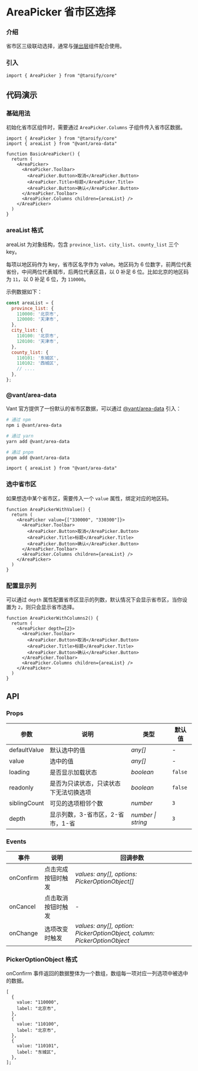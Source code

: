 # AreaPicker 省市区选择

### 介绍

省市区三级联动选择，通常与[弹出层](/components/popup)组件配合使用。

### 引入

```tsx
import { AreaPicker } from "@taroify/core"
```

## 代码演示

### 基础用法

初始化省市区组件时，需要通过 `AreaPicker.Columns` 子组件传入省市区数据。

```tsx
import { AreaPicker } from "@taroify/core"
import { areaList } from "@vant/area-data"

function BasicAreaPicker() {
  return (
    <AreaPicker>
      <AreaPicker.Toolbar>
        <AreaPicker.Button>取消</AreaPicker.Button>
        <AreaPicker.Title>标题</AreaPicker.Title>
        <AreaPicker.Button>确认</AreaPicker.Button>
      </AreaPicker.Toolbar>
      <AreaPicker.Columns children={areaList} />
    </AreaPicker>
  )
}
```

### areaList 格式

areaList 为对象结构，包含 `province_list`、`city_list`、`county_list` 三个 key。

每项以地区码作为 key，省市区名字作为 value。地区码为 6 位数字，前两位代表省份，中间两位代表城市，后两位代表区县，以 0 补足 6 位。比如北京的地区码为 `11`，以 0 补足 6 位，为 `110000`。

示例数据如下：

```js
const areaList = {
  province_list: {
    110000: '北京市',
    120000: '天津市',
  },
  city_list: {
    110100: '北京市',
    120100: '天津市',
  },
  county_list: {
    110101: '东城区',
    110102: '西城区',
    // ....
  },
};
```

### @vant/area-data

Vant 官方提供了一份默认的省市区数据，可以通过 [@vant/area-data](https://github.com/youzan/vant/tree/dev/packages/vant-area-data) 引入：

```bash
# 通过 npm
npm i @vant/area-data

# 通过 yarn
yarn add @vant/area-data

# 通过 pnpm
pnpm add @vant/area-data
```

```tsx
import { areaList } from "@vant/area-data"
```

### 选中省市区

如果想选中某个省市区，需要传入一个 `value` 属性，绑定对应的地区码。

```tsx
function AreaPickerWithValue() {
  return (
    <AreaPicker value={["330000", "330300"]}>
      <AreaPicker.Toolbar>
        <AreaPicker.Button>取消</AreaPicker.Button>
        <AreaPicker.Title>标题</AreaPicker.Title>
        <AreaPicker.Button>确认</AreaPicker.Button>
      </AreaPicker.Toolbar>
      <AreaPicker.Columns children={areaList} />
    </AreaPicker>
  )
}
```

### 配置显示列

可以通过 `depth` 属性配置省市区显示的列数，默认情况下会显示省市区，当你设置为 `2`，则只会显示省市选择。

```tsx
function AreaPickerWithColumns2() {
  return (
    <AreaPicker depth={2}>
      <AreaPicker.Toolbar>
        <AreaPicker.Button>取消</AreaPicker.Button>
        <AreaPicker.Title>标题</AreaPicker.Title>
        <AreaPicker.Button>确认</AreaPicker.Button>
      </AreaPicker.Toolbar>
      <AreaPicker.Columns children={areaList} />
    </AreaPicker>
  )
}
```

## API

### Props

| 参数 | 说明 | 类型 | 默认值 |
| --- | --- | --- | --- |
| defaultValue | 默认选中的值 | _any[]_ | - |
| value | 选中的值 | _any[]_ | - |
| loading | 是否显示加载状态 | _boolean_ | `false` |
| readonly | 是否为只读状态，只读状态下无法切换选项 | _boolean_ | `false` |
| siblingCount | 可见的选项相邻个数 | _number_ | `3` |
| depth | 显示列数，3-省市区，2-省市，1-省 | _number \| string_ | `3` |

### Events

| 事件    | 说明               | 回调参数                       |
| ------- | ------------------ | ------------------------------ |
| onConfirm | 点击完成按钮时触发 | _values: any[], options: PickerOptionObject[]_        |
| onCancel  | 点击取消按钮时触发 | -                              |
| onChange  | 选项改变时触发     | _values: any[], option: PickerOptionObject, column: PickerOptionObject_ |

### PickerOptionObject 格式

onConfirm 事件返回的数据整体为一个数组，数组每一项对应一列选项中被选中的数据。

```tsx
[
  {
    value: "110000",
    label: "北京市",
  },
  {
    value: "110100",
    label: "北京市",
  },
  {
    value: "110101",
    label: "东城区",
  },
];
```
